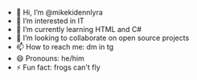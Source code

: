 - 👋 Hi, I’m @mikekidennlyra
- 👀 I’m interested in IT
- 🌱 I’m currently learning HTML and C#
- 💞️ I’m looking to collaborate on open source projects
- 📫 How to reach me: dm in tg
- 😄 Pronouns: he/him
- ⚡ Fun fact: frogs can't fly

<!---
mikekidennlyra/mikekidennlyra is a ✨ special ✨ repository because its `README.md` (this file) appears on your GitHub profile.
You can click the Preview link to take a look at your changes.
--->
